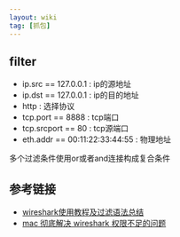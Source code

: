 ```yaml
---
layout: wiki
tag: [抓包]
---
```


## filter

* ip.src == 127.0.0.1 : ip的源地址
* ip.dst == 127.0.0.1 : ip的目的地址
* http : 选择协议
* tcp.port == 8888      : tcp端口
* tcp.srcport == 80     : tcp源端口
* eth.addr == 00:11:22:33:44:55     : 物理地址

多个过滤条件使用or或者and连接构成复合条件


## 参考链接

* [wireshark使用教程及过滤语法总结](http://www.zhoulujun.cn/zhoulujun/html/theory/network/2016_1130_7908.html)
* [mac 彻底解决 wireshark 权限不足的问题](https://awen.me/post/43366.html)